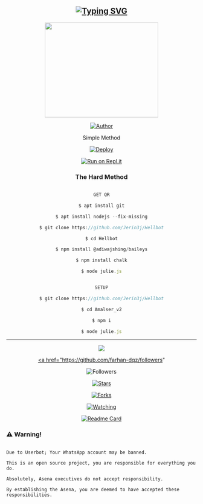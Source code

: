 <div align="center">

## [![Typing SVG](https://readme-typing-svg.herokuapp.com?font=Lemon+milk&color=F70000&lines=Welcome+to+Hellbot+WA+Bot+repo;Created+by+Java;This+is+a+user+friendly+bot+of+hellboys;With+more+features)](https://git.io/typing-svg)

 </a>

</p>

<div align="center">

  <p align="center">

<img src="https://github.com/Jerin3j/JERIN-SER/blob/a0bf76e97991bf23e1da585e1ae24bab229ae491/Hellboys.jpg" width="300" height="250"/>

</p>

  <p align="center">

<a href="https://github.com/Jerin3j"><img title="Author" src="https://img.shields.io/badge/Author-Amal-cyberchekuthan/Amalser_v2?color=blue&style=for-the-badge&logo=whatsapp"></a>

</p>

</div>

<p

  ### Simple Method

  

[![Deploy](https://www.herokucdn.com/deploy/button.svg)](https://heroku.com/deploy?template=https://github.com/cyberchekuthan/Amalser_v2) 

  

[![Run on Repl.it](https://repl.it/badge/github/quiec/whatsAlfa)](https://replit.com/@Farhandqz/JulieMwol)

  

### The Hard Method

```js

GET QR

$ apt install git

$ apt install nodejs --fix-missing

$ git clone https://github.com/Jerin3j/Hellbot

$ cd Hellbot

$ npm install @adiwajshing/baileys

$ npm install chalk

$ node julie.js

```

      

```js

SETUP

$ git clone https://github.com/Jerin3j/Hellbot

$ cd Amalser_v2

$ npm i

$ node julie.js

```

----

  <p align="center">

  <a href="httsp://github.com/farhan-dqz/JulieMwol">

    

<a href="https://github.com/farhan-dqz/followers">

<img src="https://img.shields.io/github/repo-size/farhan-dqz/Julie-Mwol?color=green&label=Repo%20total%20size&style=plastic">

<p align="center">

<a href="https://github.com/farhan-dqz/followers"

<img title="Followers" src="https://img.shields.io/github/followers/farhan-dqz?color=blue&style=flat-square"></a>

<a href="https://github.com/farhan-dqz/JulieMwol/stargazers/"><img title="Stars" src="https://img.shields.io/github/stars/farhan-dqz/JulieMwol?color=blue&style=flat-square"></a>

<a href="https://github.com/farhan-dqz/JulieMwol/network/members"><img title="Forks" src="https://img.shields.io/github/forks/farhan-dqz/JulieMwol?color=blue&style=flat-square"></a>

<a href="https://github.com/farhan-dqz/JulieMwol/watchers"><img title="Watching" src="https://img.shields.io/github/watchers/farhan-dqz/JulieMwol?label=Watchers&color=blue&style=flat-square"></a>

</p>

       

  [![Readme Card](https://github-readme-stats.vercel.app/api/pin/?username=farhan-dqz&repo=Julie-Mwol&theme=nightowl)](https://github.com/farhan-dqz/Julie-Mwol)

  </div>

    

### ⚠️ Warning! 

```

Due to Userbot; Your WhatsApp account may be banned.

This is an open source project, you are responsible for everything you do. 

Absolutely, Asena executives do not accept responsibility.

By establishing the Asena, you are deemed to have accepted these responsibilities.

```





    











    








